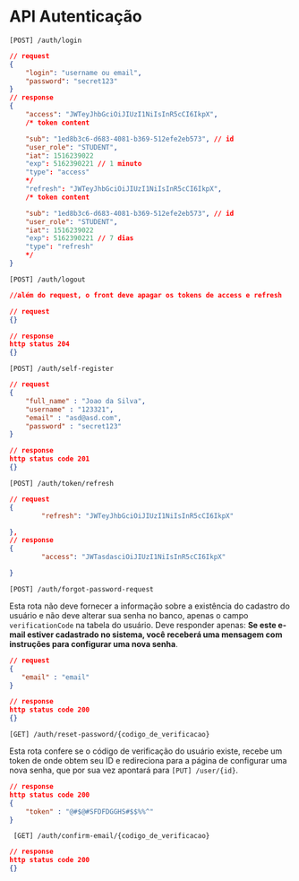 # API Autenticação

    [POST] /auth/login

```json
// request
{
    "login": "username ou email",
    "password": "secret123"
}
// response
{
    "access": "JWTeyJhbGciOiJIUzI1NiIsInR5cCI6IkpX",
    /* token content

    "sub": "1ed8b3c6-d683-4081-b369-512efe2eb573", // id
    "user_role": "STUDENT",
    "iat": 1516239022
    "exp": 5162390221 // 1 minuto
    "type": "access"
    */
    "refresh": "JWTeyJhbGciOiJIUzI1NiIsInR5cCI6IkpX",
    /* token content

    "sub": "1ed8b3c6-d683-4081-b369-512efe2eb573", // id
    "user_role": "STUDENT",
    "iat": 1516239022
    "exp": 5162390221 // 7 dias
    "type": "refresh"
    */
}
```

    [POST] /auth/logout  

```json
//além do request, o front deve apagar os tokens de access e refresh

// request
{}

// response
http status 204
{}
```


    [POST] /auth/self-register  


```json
// request
{
    "full_name" : "Joao da Silva",
    "username" : "123321",
    "email" : "asd@asd.com",
    "password" : "secret123"
}

// response
http status code 201
{}
```

    [POST] /auth/token/refresh  

```json
// request
{
        "refresh": "JWTeyJhbGciOiJIUzI1NiIsInR5cCI6IkpX"

},
// response
{
        "access": "JWTasdasciOiJIUzI1NiIsInR5cCI6IkpX"

}
```


    [POST] /auth/forgot-password-request

Esta rota não deve fornecer a informação sobre a existência do cadastro do usuário e não deve alterar sua senha no banco, apenas o campo `verificationCode` na tabela do usuário. Deve responder apenas: **Se este e-mail estiver cadastrado no sistema, você receberá uma mensagem com instruções para configurar uma nova senha**.

```json
// request
{
   "email" : "email"
}

// response
http status code 200
{}
```

    [GET] /auth/reset-password/{codigo_de_verificacao}    

Esta rota confere se o código de verificação do usuário existe, recebe um token de onde obtem seu ID e redireciona para a página de configurar uma nova senha, que por sua vez apontará para `[PUT] /user/{id}`.

```json
// response
http status code 200
{
    "token" : "@#$@#SFDFDGGHS#$$%%^"
}
```


     [GET] /auth/confirm-email/{codigo_de_verificacao}  

```json
// response
http status code 200
{}
```
